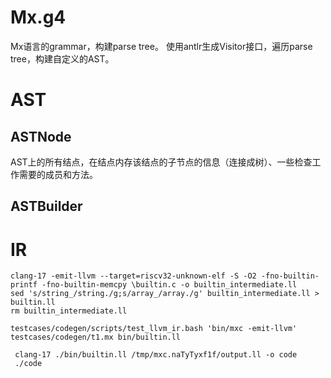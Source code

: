 # Mx.g4
Mx语言的grammar，构建parse tree。
使用antlr生成Visitor接口，遍历parse tree，构建自定义的AST。
# AST
## ASTNode
AST上的所有结点，在结点内存该结点的子节点的信息（连接成树）、一些检查工作需要的成员和方法。

## ASTBuilder

# IR
```
clang-17 -emit-llvm --target=riscv32-unknown-elf -S -O2 -fno-builtin-printf -fno-builtin-memcpy \builtin.c -o builtin_intermediate.ll
sed 's/string_/string./g;s/array_/array./g' builtin_intermediate.ll > builtin.ll
rm builtin_intermediate.ll

```
```
testcases/codegen/scripts/test_llvm_ir.bash 'bin/mxc -emit-llvm' testcases/codegen/t1.mx bin/builtin.ll 
```
```
 clang-17 ./bin/builtin.ll /tmp/mxc.naTyTyxf1f/output.ll -o code 
 ./code
```